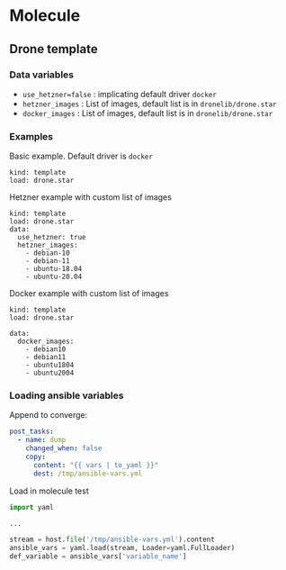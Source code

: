 # Molecule
## Drone template

### Data variables
- `use_hetzner=false` : implicating default driver `docker`
- `hetzner_images` : List of images, default list is in `dronelib/drone.star`
- `docker_images` : List of images, default list is in `dronelib/drone.star`


### Examples

Basic example. Default driver is `docker`

```
kind: template
load: drone.star
```

Hetzner example with custom list of images

```
kind: template
load: drone.star
data:
  use_hetzner: true
  hetzner_images:
    - debian-10
    - debian-11
    - ubuntu-18.04
    - ubuntu-20.04
```

Docker example with custom list of images
```
kind: template
load: drone.star

data:
  docker_images:
    - debian10
    - debian11
    - ubuntu1804
    - ubuntu2004
```

### Loading ansible variables

Append to converge:

```YAML
post_tasks:
  - name: dump
    changed_when: false
    copy:
      content: "{{ vars | to_yaml }}"
      dest: /tmp/ansible-vars.yml
```

Load in molecule test

```PYTHON
import yaml

...

stream = host.file('/tmp/ansible-vars.yml').content
ansible_vars = yaml.load(stream, Loader=yaml.FullLoader)
def_variable = ansible_vars['variable_name']
```
